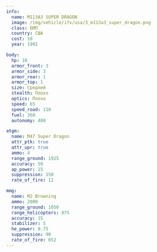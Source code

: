 ```yaml
---
info:
  name: M113A3 SUPER DRAGON
  image: /img/vehicle/ifv/usa/3_m113a3_super_dragon.png
  class: БМП
  country: США
  cost: 10
  year: 1991

body:
  hp: 10
  armor_front: 3
  armor_side: 3
  armor_rear: 1
  armor_top: 1
  size: Средний
  stealth: Плохо
  optics: Плохо
  speed: 65
  speed_road: 110
  fuel: 360
  autonomy: 480

atgm:
  name: M47 Super Dragon
  attr_ptk: true
  attr_upr: true
  ammo: 4
  range_ground: 1925
  accuracy: 50
  ap_power: 15
  suppression: 150
  rate_of_fire: 12

mmg:
  name: M2 Browning
  ammo: 2000
  range_ground: 1050
  range_helicopters: 875
  accuracy: 15
  stabilizer: 5
  he_power: 0.75
  suppression: 90
  rate_of_fire: 652
---
```

